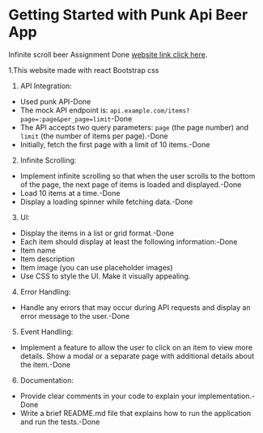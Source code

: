 # Getting Started with Punk Api Beer App

Infinite scroll beer Assignment Done [website link click here]().

1.This website made with react Bootstrap css

1. API Integration:

- Used punk API-Done
- The mock API endpoint is: `api.example.com/items?page=:page&per_page=limit`-Done
- The API accepts two query parameters: `page` (the page number) and `limit` (the number of items per page).-Done
- Initially, fetch the first page with a limit of 10 items.-Done

2. Infinite Scrolling:

- Implement infinite scrolling so that when the user scrolls to the bottom of the page, the next page of items is loaded and displayed.-Done
- Load 10 items at a time.-Done
- Display a loading spinner while fetching data.-Done

3. UI:

- Display the items in a list or grid format.-Done
- Each item should display at least the following information:-Done
- Item name
- Item description
- Item image (you can use placeholder images)
- Use CSS to style the UI. Make it visually appealing.

4. Error Handling:

- Handle any errors that may occur during API requests and display an error message to the user.-Done

5. Event Handling:

- Implement a feature to allow the user to click on an item to view more details. Show a modal or a separate page with additional details about the item.-Done

6. Documentation:

- Provide clear comments in your code to explain your implementation.-Done
- Write a brief README.md file that explains how to run the application and run the tests.-Done
